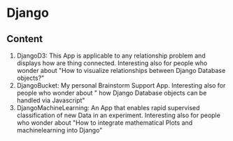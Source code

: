 # Django
## Content
1. DjangoD3: This App is applicable to any relationship problem and displays how are thing connected. Interesting also for people who wonder about "How to visualize relationships between Django Database objects?"
2. DjangoBucket: My personal Brainstorm Support App. Interesting also for people who wonder about " how Django Database objects can be handled via Javascript"
3. DjangoMachineLearning: An App that enables rapid supervised classification of new Data in an experiment. Interesting also for people who wonder about "How to integrate mathematical Plots and machinelearning into Django"
